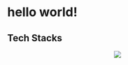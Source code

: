 # hello world!

## Tech Stacks

<p align="center">
  <a href="https://skillicons.dev">
    <img src="https://skillicons.dev/icons?i=py,js,androidstudio,aws,express,firebase,flask,git,java,js,materialui,matlab,mongodb,nextjs,nodejs,postman,py,raspberrypi,react,unity,vercel&theme=light" />
  </a>
</p>

